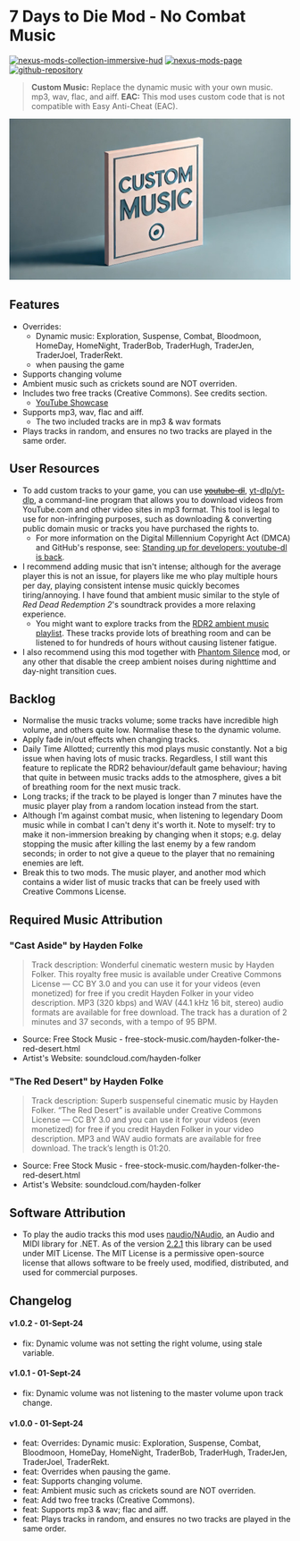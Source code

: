 # 7 Days to Die Mod - No Combat Music
[![nexus-mods-collection-immersive-hud](https://img.shields.io/badge/Nexus%20Mods%20Collection-Immersive%20HUD%20-orange?style=flat-square&logo=spinrilla)](https://next.nexusmods.com/7daystodie/collections/epfqzi) [![nexus-mods-page](https://img.shields.io/badge/Nexus%20Mod-Custom%20Music%20-orange?style=flat-square&logo=spinrilla)](https://www.nexusmods.com/7daystodie/mods/6035) [![github-repository](https://img.shields.io/badge/GitHub-Repository-green?style=flat-square&logo=github)](https://github.com/rdok/7dtd_mod_custom_music)

> **Custom Music:** Replace the dynamic music with your own music. mp3, wav, flac, and aiff.
> **EAC:** This mod uses custom code that is not compatible with Easy Anti-Cheat (EAC).

[![Showcase](https://github.com/rdok/7dtd_mod_custom_music/blob/main/documentation/showcase.jpg?raw=true)](https://www.nexusmods.com/7daystodie/mods/6035)

## Features
- Overrides:
    - Dynamic music: Exploration, Suspense, Combat, Bloodmoon, HomeDay, HomeNight, TraderBob, TraderHugh, TraderJen, TraderJoel, TraderRekt.
    - when pausing the game 
- Supports changing volume
- Ambient music such as crickets sound are NOT overriden.
- Includes two free tracks (Creative Commons). See credits section.
  - [YouTube Showcase](https://www.nexusmods.com/7daystodie/mods/6035?tab=videos#lg=2&slide=0) 
- Supports mp3, wav, flac and aiff.
  - The two included tracks are in mp3 & wav formats
- Plays tracks in random, and ensures no two tracks are played in the same order.

## User Resources
- To add custom tracks to your game, you can use ~~[youtube-dl](https://github.com/ytdl-org/youtube-dl)~~, [yt-dlp/yt-dlp](https://github.com/yt-dlp/yt-dlp), a command-line program that allows you to download videos from YouTube.com and other video sites in mp3 format. This tool is legal to use for non-infringing purposes, such as downloading & converting public domain music or tracks you have purchased the rights to.
  - For more information on the Digital Millennium Copyright Act (DMCA) and GitHub's response, see: [Standing up for developers: youtube-dl is back](https://github.blog/news-insights/policy-news-and-insights/standing-up-for-developers-youtube-dl-is-back/).
- I recommend adding music that isn't intense; although for the average player this is not an issue, for players like me who play multiple hours per day, playing consistent intense music quickly becomes tiring/annoying. I have found that ambient music similar to the style of *Red Dead Redemption 2*'s soundtrack provides a more relaxing experience.
  - You might want to explore tracks from the [RDR2 ambient music playlist](https://www.youtube.com/playlist?list=PLeZn0JLtzRu2hHLf8EWbWkaZFWeCp3wrf). These tracks provide lots of breathing room and can be listened to for hundreds of hours without causing listener fatigue.
- I also recommend using this mod together with [Phantom Silence](https://www.nexusmods.com/7daystodie/mods/5749) mod, or any other that disable the creep ambient noises during nighttime and day-night transition cues. 
  
## Backlog
- Normalise the music tracks volume; some tracks have incredible high volume, and others quite low. Normalise these to the dynamic volume.
- Apply fade in/out effects when changing tracks.
- Daily Time Allotted; currently this mod plays music constantly. Not a big issue when having lots of music tracks. Regardless, I still want this feature to replicate the RDR2 behaviour/default game behaviour; having that quite in between music tracks adds to the atmosphere, gives a bit of breathing room for the next music track.
- Long tracks; if the track to be played is longer than 7 minutes have the music player play from a random location instead from the start.
- Although I'm against combat music, when listening to legendary Doom music while in combat I can't deny it's worth it. Note to myself: try to make it non-immersion breaking by changing when it stops; e.g. delay stopping the music after killing the last enemy by a few random seconds; in order to not give a queue to the player that no remaining enemies are left.
- Break this to two mods. The music player, and another mod which contains a wider list of music tracks that can be freely used with Creative Commons License.

## Required Music Attribution

### "Cast Aside" by Hayden Folke
> Track description:  Wonderful cinematic western music by Hayden Folker. This royalty free music is available under Creative Commons License — CC BY 3.0  and you can use it for your videos (even monetized) for free if you credit Hayden Folker  in your video description. MP3 (320 kbps) and WAV (44.1 kHz 16 bit, stereo) audio formats are available for free download. The track has a duration of 2 minutes and 37 seconds, with a tempo of 95 BPM.
- Source: Free Stock Music - free-stock-music.com/hayden-folker-the-red-desert.html
- Artist's Website: soundcloud.com/hayden-folker

### "The Red Desert" by Hayden Folke
> Track description:  Superb suspenseful cinematic music by Hayden Folker. “The Red Desert” is available under Creative Commons License — CC BY 3.0  and you can use it for your videos (even monetized) for free if you credit Hayden Folker  in your video description. MP3 and WAV audio formats are available for free download. The track’s length is 01:20.
- Source: Free Stock Music - free-stock-music.com/hayden-folker-the-red-desert.html
- Artist's Website: soundcloud.com/hayden-folker

## Software Attribution
- To play the audio tracks this mod uses [naudio/NAudio](https://github.com/naudio/NAudio), an Audio and MIDI library for .NET. As of the version [2.2.1](https://github.com/naudio/NAudio/releases/tag/v2.2.1) this library can be used under MIT License. The MIT License is a permissive open-source license that allows software to be freely used, modified, distributed, and used for commercial purposes.

## Changelog  
#### v1.0.2 - 01-Sept-24
- fix: Dynamic volume was not setting the right volume, using stale variable.
#### v1.0.1 - 01-Sept-24
- fix: Dynamic volume was not listening to the master volume upon track change.
#### v1.0.0 - 01-Sept-24
- feat: Overrides: Dynamic music: Exploration, Suspense, Combat, Bloodmoon, HomeDay, HomeNight, TraderBob, TraderHugh, TraderJen, TraderJoel, TraderRekt.
- feat: Overrides when pausing the game. 
- feat: Supports changing volume.
- feat: Ambient music such as crickets sound are NOT overriden.
- feat: Add two free tracks (Creative Commons).
- feat: Supports mp3 & wav; flac and aiff.
- feat: Plays tracks in random, and ensures no two tracks are played in the same order.
